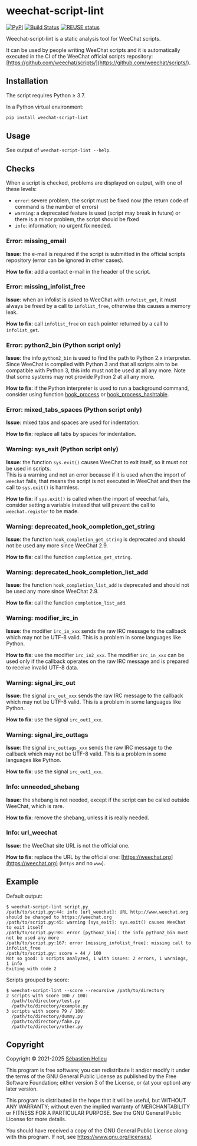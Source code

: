 # weechat-script-lint

[![PyPI](https://img.shields.io/pypi/v/weechat-script-lint.svg)](https://pypi.org/project/weechat-script-lint/)
[![Build Status](https://github.com/weechat/weechat-script-lint/workflows/CI/badge.svg)](https://github.com/weechat/weechat-script-lint/actions?query=workflow%3A%22CI%22)
[![REUSE status](https://api.reuse.software/badge/github.com/weechat/weechat-script-lint)](https://api.reuse.software/info/github.com/weechat/weechat-script-lint)

Weechat-script-lint is a static analysis tool for WeeChat scripts.

It can be used by people writing WeeChat scripts and it is automatically
executed in the CI of the WeeChat official scripts repository:
[https://github.com/weechat/scripts/](https://github.com/weechat/scripts/).

## Installation

The script requires Python ≥ 3.7.

In a Python virtual environment:

```bash
pip install weechat-script-lint
```

## Usage

See output of `weechat-script-lint --help`.

## Checks

When a script is checked, problems are displayed on output, with one of these
levels:

- `error`: severe problem, the script must be fixed now (the return code of
  command is the number of errors)
- `warning`: a deprecated feature is used (script may break in future) or there
  is a minor problem, the script should be fixed
- `info`: information; no urgent fix needed.

### Error: missing_email

**Issue**: the e-mail is required if the script is submitted in the official
scripts repository (error can be ignored in other cases).

**How to fix**: add a contact e-mail in the header of the script.

### Error: missing_infolist_free

**Issue**: when an infolist is asked to WeeChat with `infolist_get`, it must
always be freed by a call to `infolist_free`, otherwise this causes a memory leak.

**How to fix**: call `infolist_free` on each pointer returned by a call to
`infolist_get`.

### Error: python2_bin (Python script only)

**Issue**: the info `python2_bin` is used to find the path to Python 2.x
interpreter. Since WeeChat is compiled with Python 3 and that all scripts aim
to be compatible with Python 3, this info must not be used at all any more.
Note that some systems may not provide Python 2 at all any more.

**How to fix**: if the Python interpreter is used to run a background command,
consider using function [hook_process](https://weechat.org/files/doc/stable/weechat_plugin_api.en.html#_hook_process)
or [hook_process_hashtable](https://weechat.org/files/doc/stable/weechat_plugin_api.en.html#_hook_process_hashtable).

### Error: mixed_tabs_spaces (Python script only)

**Issue**: mixed tabs and spaces are used for indentation.

**How to fix**: replace all tabs by spaces for indentation.

### Warning: sys_exit (Python script only)

**Issue**: the function `sys.exit()` causes WeeChat to exit itself, so it
must not be used in scripts.\
This is a warning and not an error because if it is used when the import of
`weechat` fails, that means the script is not executed in WeeChat and then the
call to `sys.exit()` is harmless.

**How to fix**: if `sys.exit()` is called when the import of weechat fails,
consider setting a variable instead that will prevent the call to
`weechat.register` to be made.

### Warning: deprecated_hook_completion_get_string

**Issue**: the function `hook_completion_get_string` is deprecated and should
not be used any more since WeeChat 2.9.

**How to fix**: call the function `completion_get_string`.

### Warning: deprecated_hook_completion_list_add

**Issue**: the function `hook_completion_list_add` is deprecated and should
not be used any more since WeeChat 2.9.

**How to fix**: call the function `completion_list_add`.

### Warning: modifier_irc_in

**Issue**: the modifier `irc_in_xxx` sends the raw IRC message to the callback
which may not be UTF-8 valid. This is a problem in some languages like Python.

**How to fix**: use the modifier `irc_in2_xxx`. The modifier `irc_in_xxx` can
be used only if the callback operates on the raw IRC message and is prepared
to receive invalid UTF-8 data.

### Warning: signal_irc_out

**Issue**: the signal `irc_out_xxx` sends the raw IRC message to the callback
which may not be UTF-8 valid. This is a problem in some languages like Python.

**How to fix**: use the signal `irc_out1_xxx`.

### Warning: signal_irc_outtags

**Issue**: the signal `irc_outtags_xxx` sends the raw IRC message to the callback
which may not be UTF-8 valid. This is a problem in some languages like Python.

**How to fix**: use the signal `irc_out1_xxx`.

### Info: unneeded_shebang

**Issue**: the shebang is not needed, except if the script can be called
outside WeeChat, which is rare.

**How to fix**: remove the shebang, unless it is really needed.

### Info: url_weechat

**Issue**: the WeeChat site URL is not the official one.

**How to fix**: replace the URL by the official one: [https://weechat.org](https://weechat.org)
(`https` and no `www`).

## Example

Default output:

```text
$ weechat-script-lint script.py
/path/to/script.py:44: info [url_weechat]: URL http://www.weechat.org should be changed to https://weechat.org
/path/to/script.py:45: warning [sys_exit]: sys.exit() causes WeeChat to exit itself
/path/to/script.py:98: error [python2_bin]: the info python2_bin must not be used any more
/path/to/script.py:167: error [missing_infolist_free]: missing call to infolist_free
/path/to/script.py: score = 44 / 100
Not so good: 1 scripts analyzed, 1 with issues: 2 errors, 1 warnings, 1 info
Exiting with code 2
```

Scripts grouped by score:

```text
$ weechat-script-lint --score --recursive /path/to/directory
2 scripts with score 100 / 100:
  /path/to/directory/test.py
  /path/to/directory/example.py
3 scripts with score 79 / 100:
  /path/to/directory/dummy.py
  /path/to/directory/fake.py
  /path/to/directory/other.py
```

## Copyright

Copyright © 2021-2025 [Sébastien Helleu](https://github.com/flashcode)

This program is free software; you can redistribute it and/or modify
it under the terms of the GNU General Public License as published by
the Free Software Foundation; either version 3 of the License, or
(at your option) any later version.

This program is distributed in the hope that it will be useful,
but WITHOUT ANY WARRANTY; without even the implied warranty of
MERCHANTABILITY or FITNESS FOR A PARTICULAR PURPOSE.  See the
GNU General Public License for more details.

You should have received a copy of the GNU General Public License
along with this program.  If not, see <https://www.gnu.org/licenses/>.
